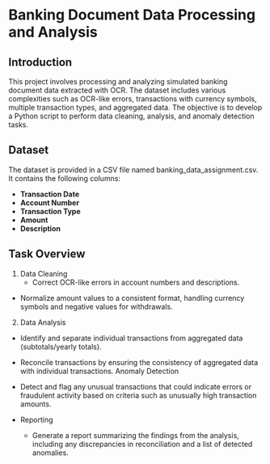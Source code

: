 # Banking Document Data Processing and Analysis

## Introduction

This project involves processing and analyzing simulated banking document data extracted with OCR. The dataset includes various complexities such as OCR-like errors, transactions with currency symbols, multiple transaction types, and aggregated data. The objective is to develop a Python script to perform data cleaning, analysis, and anomaly detection tasks.



## Dataset

The dataset is provided in a CSV file named banking_data_assignment.csv. It contains the following columns:



- **Transaction Date**
- **Account Number**
- **Transaction Type**
- **Amount**
- **Description**

## Task Overview

1. Data Cleaning
   - Correct OCR-like errors in account numbers and    descriptions.
- Normalize amount values to a consistent format, handling currency symbols and negative values for withdrawals.
2. Data Analysis
  - Identify and separate individual transactions from aggregated data (subtotals/yearly totals).

- Reconcile transactions by ensuring the consistency of aggregated data with individual transactions.
Anomaly Detection
- Detect and flag any unusual transactions that could indicate errors or fraudulent activity based on criteria such as unusually high transaction amounts.
- Reporting
   - Generate a report summarizing the findings from the analysis, including any discrepancies in reconciliation and a list of detected anomalies.

